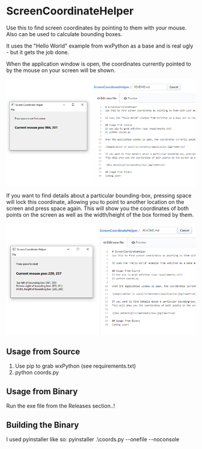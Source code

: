 # ScreenCoordinateHelper
Use this to find screen coordinates by pointing to them with your mouse. Also can be used to calculate bounding boxes.

It uses the "Hello World" example from wxPython as a base and is real ugly - but it gets the job done.

When the application window is open, the coordinates currently pointed to by the mouse on your screen will be shown.

![Application in use](/screenshots/application.PNG?raw=true)

If you want to find details about a particular bounding-box, pressing space will lock this coordinate, allowing you to point to another location on the screen and press space again.
This will show you the coordinates of both points on the screen as well as the width/height of the box formed by them.

![Box details](/screenshots/box.png?raw=true)

## Usage from Source
1) Use pip to grab wxPython (see requirements.txt)
2) python coords.py

## Usage from Binary
Run the exe file from the Releases section..!

## Building the Binary
I used pyinstaller like so:
    pyinstaller .\coords.py --onefile --noconsole
